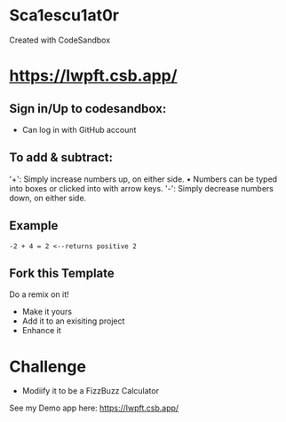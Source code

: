 # Sca1escu1at0r
Created with CodeSandbox

# https://lwpft.csb.app/

## Sign in/Up to codesandbox:

- Can log in with GitHub account

## To add & subtract:

'+': Simply increase numbers up,
on either side.
• Numbers can be typed into boxes
or clicked into with arrow keys.
'-': Simply decrease numbers down,
on either side.

## Example

`-2 + 4 = 2 <--returns positive 2`

## Fork this Template

Do a remix on it!

- Make it yours
- Add it to an exisiting project
- Enhance it

# Challenge

- Modiify it to be a FizzBuzz Calculator

See my Demo app here: https://lwpft.csb.app/
